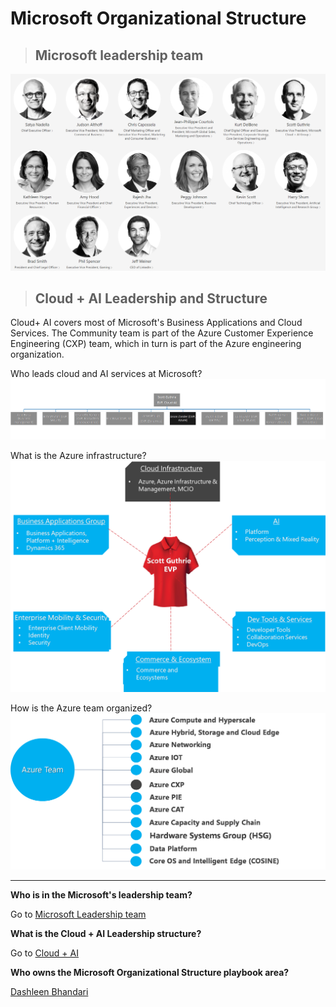 # Microsoft Organizational Structure

>## Microsoft leadership team

![MicrosoftLeadership](../images/WelcomeImages/MicrosoftLeadership.png)

>## Cloud + AI Leadership and Structure

Cloud+ AI covers most of Microsoft's Business Applications and Cloud Services. The Community team is part of the Azure Customer Experience Engineering (CXP) team, which in turn is part of the Azure engineering organization.

Who leads cloud and AI services at Microsoft?
![CloudAiLeadership](../images/WelcomeImages/CloudAILeadership.png)

What is the Azure infrastructure?
![CloudInfrastructure](../images/WelcomeImages/CLoudInfrastructure.png)

How is the Azure team organized?
![AzureOrgStructure](../images/WelcomeImages/AzureOrgStructure.png)

-----
**Who is in the Microsoft's leadership team?**

Go to [Microsoft Leadership team](https://github.com/Azure/fta-playbook/blob/development/ftaplaybook/playbook/Welcome/Microsoft_Organizational_Structure.md#microsoft-leadership-team)

**What is the Cloud + AI Leadership structure?**

Go to [Cloud + AI](https://github.com/Azure/fta-playbook/blob/development/ftaplaybook/playbook/Welcome/Microsoft_Organizational_Structure.md#cloud--ai-leadership-and-structure)

**Who owns the Microsoft Organizational Structure playbook area?**

[Dashleen Bhandari](mailto:dabhan@microsoft.com)
